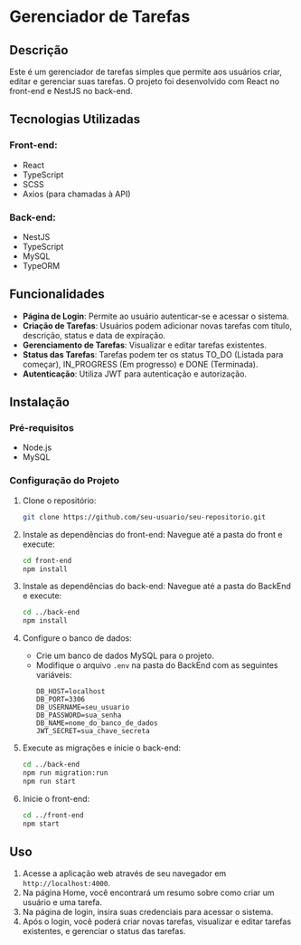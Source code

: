 # Gerenciador de Tarefas

## Descrição
Este é um gerenciador de tarefas simples que permite aos usuários criar, editar e gerenciar suas tarefas. O projeto foi desenvolvido com React no front-end e NestJS no back-end.

## Tecnologias Utilizadas

### Front-end:
- React
- TypeScript
- SCSS
- Axios (para chamadas à API)

### Back-end:
- NestJS
- TypeScript
- MySQL
- TypeORM

## Funcionalidades
- **Página de Login**: Permite ao usuário autenticar-se e acessar o sistema.
- **Criação de Tarefas**: Usuários podem adicionar novas tarefas com título, descrição, status e data de expiração.
- **Gerenciamento de Tarefas**: Visualizar e editar tarefas existentes.
- **Status das Tarefas**: Tarefas podem ter os status TO_DO (Listada para começar), IN_PROGRESS (Em progresso) e DONE (Terminada).
- **Autenticação**: Utiliza JWT para autenticação e autorização.

## Instalação

### Pré-requisitos
- Node.js
- MySQL

### Configuração do Projeto
1. Clone o repositório:
    ```bash
    git clone https://github.com/seu-usuario/seu-repositorio.git
    ```

2. Instale as dependências do front-end:
    Navegue até a pasta do front e execute:
    ```bash
    cd front-end
    npm install
    ```

3. Instale as dependências do back-end:
    Navegue até a pasta do BackEnd e execute:
    ```bash
    cd ../back-end
    npm install
    ```

4. Configure o banco de dados:
    - Crie um banco de dados MySQL para o projeto.
    - Modifique o arquivo `.env` na pasta do BackEnd com as seguintes variáveis:
        ```plaintext
        DB_HOST=localhost
        DB_PORT=3306
        DB_USERNAME=seu_usuario
        DB_PASSWORD=sua_senha
        DB_NAME=nome_do_banco_de_dados
        JWT_SECRET=sua_chave_secreta
        ```

5. Execute as migrações e inicie o back-end:
    ```bash
    cd ../back-end
    npm run migration:run
    npm run start
    ```

6. Inicie o front-end:
    ```bash
    cd ../front-end
    npm start
    ```

## Uso
1. Acesse a aplicação web através de seu navegador em `http://localhost:4000`.
2. Na página Home, você encontrará um resumo sobre como criar um usuário e uma tarefa.
3. Na página de login, insira suas credenciais para acessar o sistema.
4. Após o login, você poderá criar novas tarefas, visualizar e editar tarefas existentes, e gerenciar o status das tarefas.

